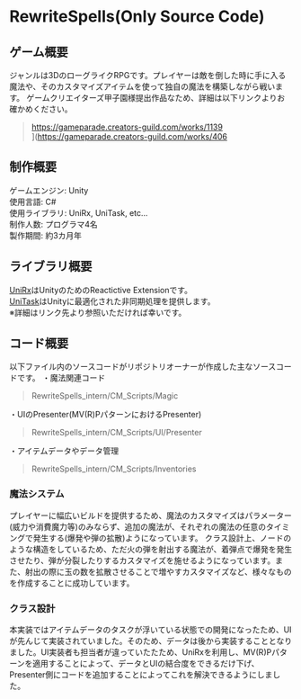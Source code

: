 # RewriteSpells(Only Source Code)
## ゲーム概要
ジャンルは3DのローグライクRPGです。プレイヤーは敵を倒した時に手に入る魔法や、そのカスタマイズアイテムを使って独自の魔法を構築しながら戦います。
ゲームクリエイターズ甲子園様提出作品なため、詳細は以下リンクよりお確かめください。
> https://gameparade.creators-guild.com/works/1139</br>](https://gameparade.creators-guild.com/works/406
> 

## 制作概要
ゲームエンジン: Unity</br>
使用言語: C#</br>
使用ライブラリ: UniRx, UniTask, etc...</br>
制作人数: プログラマ4名</br>
製作期間: 約3カ月年</br>

## ライブラリ概要
[UniRx](https://assetstore.unity.com/packages/tools/integration/unirx-reactive-extensions-for-unity-17276?locale=ja-JP)はUnityのためのReactictive Extensionです。</br>
[UniTask](https://github.com/Cysharp/UniTask)はUnityに最適化された非同期処理を提供します。</br>
※詳細はリンク先より参照いただければ幸いです。</br>

## コード概要
以下ファイル内のソースコードがリポジトリオーナーが作成した主なソースコードです。
・魔法関連コード
> RewriteSpells_intern/CM_Scripts/Magic
> 
・UIのPresenter(MV(R)PパターンにおけるPresenter)
> RewriteSpells_intern/CM_Scripts/UI/Presenter
>
・アイテムデータやデータ管理
> RewriteSpells_intern/CM_Scripts/Inventories
> 

### 魔法システム
プレイヤーに幅広いビルドを提供するため、魔法のカスタマイズはパラメーター(威力や消費魔力等)のみならず、追加の魔法が、それぞれの魔法の任意のタイミングで発生する(爆発や弾の拡散)ようになっています。
クラス設計上、ノードのような構造をしているため、ただ火の弾を射出する魔法が、着弾点で爆発を発生させたり、弾が分裂したりするカスタマイズを施せるようになっています。また、射出の際に玉の数を拡散させることで増やすカスタマイズなど、様々なものを作成することに成功しています。

### クラス設計
本実装ではアイテムデータのタスクが浮いている状態での開発になったため、UIが先んじて実装されていました。そのため、データは後から実装することとなりました。UI実装者も担当者が違っていたたため、UniRxを利用し、MV(R)Pパターンを適用することによって、データとUIの結合度をできるだけ下げ、
Presenter側にコードを追加することによってこれを解決できるようにしました。
